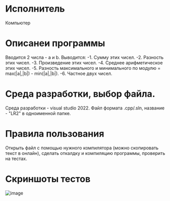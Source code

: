 # Исполнитель
Компьютер

# Описанеи программы
Вводится 2 числа - а и b.
Выводится:
-1. Сумму этих чисел.
-2. Разность этих чисел.
-3. Произведение этих чисел.
-4. Среднее арифметическое этих чисел.
-5. Разность максимального и минимального по модулю = max(|a|,|b|) - min(|a|,|b|).
-6. Частное двух чисел.


# Среда разработки, выбор файла.
Среда разработки - visual studio 2022.
Файл формата .cpp/.sln, название - "LR2" в одноименной папке.

# Правила пользования
Открыть файл с помощью нужного компилятора (можно скопировать текст в онлайн), сделать откалдку и компиляцию программы, проверить на тестах.

# Скриншоты тестов
![image](https://github.com/4s4ken/lb2/assets/65232734/45f4e748-7439-48d7-ba2f-e8b293bb9f80)
